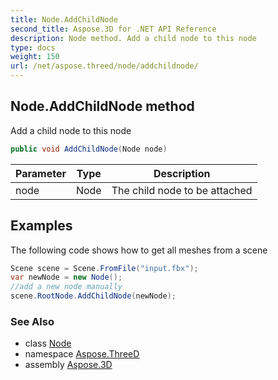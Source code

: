 ```yaml
---
title: Node.AddChildNode
second_title: Aspose.3D for .NET API Reference
description: Node method. Add a child node to this node
type: docs
weight: 150
url: /net/aspose.threed/node/addchildnode/
---
```

## Node.AddChildNode method

Add a child node to this node

```csharp
public void AddChildNode(Node node)
```

| Parameter | Type | Description |
| --- | --- | --- |
| node | Node | The child node to be attached |

## Examples

The following code shows how to get all meshes from a scene

```csharp
Scene scene = Scene.FromFile("input.fbx");
var newNode = new Node();
//add a new node manually
scene.RootNode.AddChildNode(newNode);
```

### See Also

* class [Node](../)
* namespace [Aspose.ThreeD](../../node/)
* assembly [Aspose.3D](../../../)


